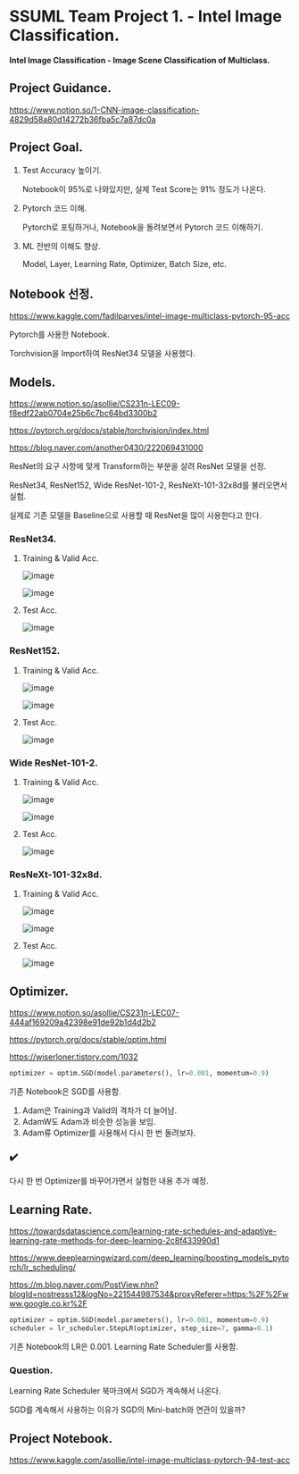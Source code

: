 # SSUML Team Project 1. - Intel Image Classification.
**Intel Image Classification - Image Scene Classification of Multiclass.**

## Project Guidance.
https://www.notion.so/1-CNN-image-classification-4829d58a80d14272b36fba5c7a87dc0a

## Project Goal.
  1. Test Accuracy 높이기.
  
     Notebook이 95%로 나와있지만, 실제 Test Score는 91% 정도가 나온다.

  2. Pytorch 코드 이해.
  
     Pytorch로 포팅하거나, Notebook을 돌려보면서 Pytorch 코드 이해하기.

  3. ML 전반의 이해도 향상.
  
     Model, Layer, Learning Rate, Optimizer, Batch Size, etc.

## Notebook 선정.
https://www.kaggle.com/fadilparves/intel-image-multiclass-pytorch-95-acc

Pytorch를 사용한 Notebook.

Torchvision을 Import하여 ResNet34 모델을 사용했다.

## Models.
https://www.notion.so/asollie/CS231n-LEC09-f8edf22ab0704e25b6c7bc64bd3300b2

https://pytorch.org/docs/stable/torchvision/index.html

https://blog.naver.com/another0430/222069431000

ResNet의 요구 사항에 맞게 Transform하는 부분을 살려 ResNet 모델을 선정.

ResNet34, ResNet152, Wide ResNet-101-2, ResNeXt-101-32x8d를 불러오면서 실험.

실제로 기존 모델을 Baseline으로 사용할 때 ResNet을 많이 사용한다고 한다.

### ResNet34.
1. Training & Valid Acc.
   
   ![image](https://user-images.githubusercontent.com/66259854/104050301-c3f9d900-5229-11eb-97f0-913c61686f4d.png)
   
   ![image](https://user-images.githubusercontent.com/66259854/104050310-c9efba00-5229-11eb-82b9-882d63b0ec80.png)

2. Test Acc.

   ![image](https://user-images.githubusercontent.com/66259854/104050332-d542e580-5229-11eb-9ccb-94239078e3be.png)

### ResNet152.
1. Training & Valid Acc.

   ![image](https://user-images.githubusercontent.com/66259854/104050345-db38c680-5229-11eb-89cf-7c1ae7e16728.png)

   ![image](https://user-images.githubusercontent.com/66259854/104050360-dffd7a80-5229-11eb-95cf-690244aad777.png)

2. Test Acc.

   ![image](https://user-images.githubusercontent.com/66259854/104050377-e4c22e80-5229-11eb-8239-5cab2a834731.png)

### Wide ResNet-101-2.
1. Training & Valid Acc.
   
   ![image](https://user-images.githubusercontent.com/66259854/104050389-ea1f7900-5229-11eb-8313-d2d76b840759.png)
   
   ![image](https://user-images.githubusercontent.com/66259854/104050406-ee4b9680-5229-11eb-9671-c8cbabc6037f.png)

2. Test Acc.
   
   ![image](https://user-images.githubusercontent.com/66259854/104050412-f277b400-5229-11eb-8786-07218cd7caa7.png)

### ResNeXt-101-32x8d.
1. Training & Valid Acc.
   
   ![image](https://user-images.githubusercontent.com/66259854/104050425-f7d4fe80-5229-11eb-9de5-ab3a0ff83984.png)
   
   ![image](https://user-images.githubusercontent.com/66259854/104050446-fc011c00-5229-11eb-8a43-923566afffa3.png)

2. Test Acc.
   
   ![image](https://user-images.githubusercontent.com/66259854/104050461-00c5d000-522a-11eb-8750-56f75db4fa79.png)

## Optimizer.
https://www.notion.so/asollie/CS231n-LEC07-444af169209a42398e91de92b1d4d2b2

https://pytorch.org/docs/stable/optim.html

https://wiserloner.tistory.com/1032

```Python
optimizer = optim.SGD(model.parameters(), lr=0.001, momentum=0.9)
```

기존 Notebook은 SGD를 사용함.
1. Adam은 Training과 Valid의 격차가 더 늘어남.
2. AdamW도 Adam과 비슷한 성능을 보임.
3. Adam류 Optimizer를 사용해서 다시 한 번 돌려보자.

### :heavy_check_mark:
다시 한 번 Optimizer를 바꾸어가면서 실험한 내용 추가 예정.

## Learning Rate.
https://towardsdatascience.com/learning-rate-schedules-and-adaptive-learning-rate-methods-for-deep-learning-2c8f433990d1

https://www.deeplearningwizard.com/deep_learning/boosting_models_pytorch/lr_scheduling/

https://m.blog.naver.com/PostView.nhn?blogId=nostresss12&logNo=221544987534&proxyReferer=https:%2F%2Fwww.google.co.kr%2F

```Python
optimizer = optim.SGD(model.parameters(), lr=0.001, momentum=0.9)
scheduler = lr_scheduler.StepLR(optimizer, step_size=7, gamma=0.1)
```

기존 Notebook의 LR은 0.001.
Learning Rate Scheduler를 사용함.

### Question.
Learning Rate Scheduler 북마크에서 SGD가 계속해서 나온다.

SGD를 계속해서 사용하는 이유가 SGD의 Mini-batch와 연관이 있을까?

## Project Notebook.
https://www.kaggle.com/asollie/intel-image-multiclass-pytorch-94-test-acc
